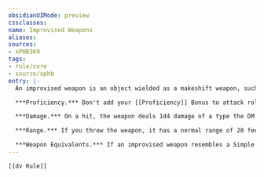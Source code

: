 ```yaml
---
obsidianUIMode: preview
cssclasses:
name: Improvised Weapons
aliases:
sources:
- xPHB369
tags:
- rule/core
- source/xphb
entry: |-
  An improvised weapon is an object wielded as a makeshift weapon, such as broken glass, a table leg, or a frying pan. A Simple or Martial weapon also counts as an improvised weapon if it's wielded in a way contrary to its design; if you use a Ranged weapon to make a melee attack or throw a Melee weapon that lacks the Thrown property, the weapon counts as an improvised weapon. An improvised weapon follows the rules below.

  ***Proficiency.*** Don't add your [[Proficiency]] Bonus to attack rolls with an improvised weapon.

  ***Damage.*** On a hit, the weapon deals 1d4 damage of a type the DM thinks is appropriate for the object.

  ***Range.*** If you throw the weapon, it has a normal range of 20 feet and a long range of 60 feet.

  ***Weapon Equivalents.*** If an improvised weapon resembles a Simple or Martial weapon, the DM may say it functions as that weapon and uses that weapon's rules. For example, the DM could treat a table leg as a [[Club]].
---
```


```meta-bind-embed
[[dv Rule]]
```